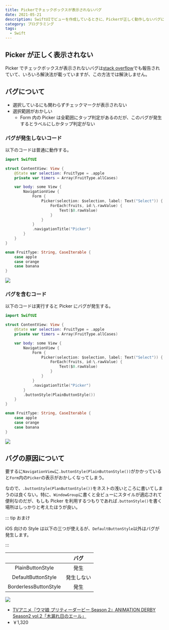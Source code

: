 ```yaml
---
title: Pickerでチェックボックスが表示されないバグ
date: 2021-05-21
description: SwiftUIでビューを作成しているときに、Pickerが正しく動作しないバグに遭遇したので解決法をまとめました
category: プログラミング
tags:
  - Swift
---
```


## Picker が正しく表示されない

Picker でチェックボックスが表示されないバグは[stack overflow](https://stackoverflow.com/questions/58103437/swiftui-picker-in-form-does-not-show-checkmark)でも報告されていて、いろいろ解決法が載っていますが、この方法では解決しません。

## バグについて

- 選択しているにも関わらずチェックマークが表示されない
- 選択範囲がおかしい
  - Form 内の Picker は全範囲にタップ判定があるのだが、このバグが発生するとラベルにしかタップ判定がない

### バグが発生しないコード

以下のコードは普通に動作する。

```swift
import SwiftUI

struct ContentView: View {
    @State var selection: FruitType = .apple
    private var timers = Array(FruitType.allCases)

    var body: some View {
        NavigationView {
            Form {
                Picker(selection: $selection, label: Text("Select")) {
                    ForEach(fruits, id:\.rawValue) {
                        Text($0.rawValue)
                    }
                }
            }
            .navigationTitle("Picker")
        }
    }
}

enum FruitType: String, CaseIterable {
    case apple
    case orange
    case banana
}
```

![](https://pbs.twimg.com/media/E15HulIVkAIKGQ_?format=png)

### バグを含むコード

以下のコードは実行すると Picker にバグが発生する。

```swift
import SwiftUI

struct ContentView: View {
    @State var selection: FruitType = .apple
    private var timers = Array(FruitType.allCases)

    var body: some View {
        NavigationView {
            Form {
                Picker(selection: $selection, label: Text("Select")) {
                    ForEach(fruits, id:\.rawValue) {
                        Text($0.rawValue)
                    }
                }
            }
            .navigationTitle("Picker")
        }
        .buttonStyle(PlainButtonStyle())
    }
}

enum FruitType: String, CaseIterable {
    case apple
    case orange
    case banana
}
```

![](https://pbs.twimg.com/media/E15HulHUUAM4aKR?format=png)

## バグの原因について

要するに`NavigationView`に`.buttonStyle(PlainButtonStyle())`がかかっていると`Form`内の`Picker`の表示がおかしくなってしまう。

なので、`.buttonStyle(PlanButtonStyle())`をネストの浅いところに書いてしまうのは良くない。特に、`WindowGroup`に書くと全ビューにスタイルが適応されて便利なのだが、もしも Picker を利用するつもりであれば`.buttonStyle()`を書く場所はしっかりと考えたほうが良い。

::: tip おまけ

iOS 向けの Style は以下の三つが使えるが、`DefaultButtonStyle`以外はバグが発生します。

:::

|                       |    バグ    |
| :-------------------: | :--------: |
|   PlainButtonStyle    |    発生    |
|  DefaultButtonStyle   | 発生しない |
| BorderlessButtonStyle |    発生    |

<div class="vuepress-affiliate">
<img src="https://m.media-amazon.com/images/I/51w2MavLBfL._SL500_.jpg" />
<ul>
<li><a href="https://www.amazon.co.jp/dp/B08R1WY3BR/?tag=tkgstrator0f-22" target="_blank">TVアニメ『ウマ娘 プリティーダービー Season 2』ANIMATION DERBY Season2 vol.2「木漏れ日のエール」</a></li>
<li class="price">￥1,320</li>
</ul>
</div>
